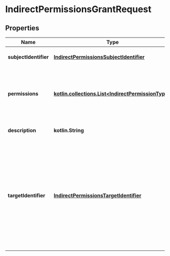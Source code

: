 
# IndirectPermissionsGrantRequest

## Properties
| Name | Type | Description | Notes |
| ------------ | ------------- | ------------- | ------------- |
| **subjectIdentifier** | [**IndirectPermissionsSubjectIdentifier**](IndirectPermissionsSubjectIdentifier.md) | Identyfikator osoby fizycznej. | Type | Value | | --- | --- | | Nip | 10 cyfrowy numer NIP | | Pesel | 11 cyfrowy numer PESEL | | Fingerprint | Odcisk palca certyfikatu | |  |
| **permissions** | [**kotlin.collections.List&lt;IndirectPermissionType&gt;**](IndirectPermissionType.md) | Lista nadawanych uprawnień. Każda wartość może wystąpić tylko raz. |  |
| **description** | **kotlin.String** | Opis nadawanych uprawnień. |  |
| **targetIdentifier** | [**IndirectPermissionsTargetIdentifier**](IndirectPermissionsTargetIdentifier.md) | Identyfikator podmiotu, w którego kontekście chcemy pośrednio nadać uprawnienia. W przypadku nadawania uprawnienia generalnego, pole to powinno mieć wartość null. | Type | Value | | --- | --- | | Nip | 10 cyfrowy numer NIP | | AllPartners | Identyfikator oznaczający, że uprawnienie nadane w sposób pośredni jest typu generalnego | |  [optional] |



